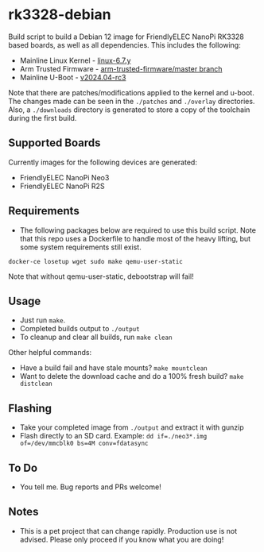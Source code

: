 # rk3328-debian

Build script to build a Debian 12 image for FriendlyELEC NanoPi RK3328 based boards, as well as all dependencies. This includes the following:

- Mainline Linux Kernel - [linux-6.7.y](https://git.kernel.org/pub/scm/linux/kernel/git/stable/linux.git/log/?h=linux-6.7.y)
- Arm Trusted Firmware - [arm-trusted-firmware/master branch](https://github.com/ARM-software/arm-trusted-firmware/tree/master)
- Mainline U-Boot - [v2024.04-rc3](https://github.com/u-boot/u-boot/tree/v2024.04-rc3)

Note that there are patches/modifications applied to the kernel and u-boot. The changes made can be seen in the `./patches` and `./overlay` directories. Also, a `./downloads` directory is generated to store a copy of the toolchain during the first build.

## Supported Boards
Currently images for the following devices are generated:
* FriendlyELEC NanoPi Neo3
* FriendlyELEC NanoPi R2S

## Requirements

- The following packages below are required to use this build script. Note that this repo uses a Dockerfile to handle most of the heavy lifting, but some system requirements still exist.

`docker-ce losetup wget sudo make qemu-user-static`

Note that without qemu-user-static, debootstrap will fail!

## Usage
- Just run `make`.
- Completed builds output to `./output`
- To cleanup and clear all builds, run `make clean`

Other helpful commands:

- Have a build fail and have stale mounts? `make mountclean`
- Want to delete the download cache and do a 100% fresh build? `make distclean`

## Flashing
- Take your completed image from `./output` and extract it with gunzip
- Flash directly to an SD card. Example: `dd if=./neo3*.img of=/dev/mmcblk0 bs=4M conv=fdatasync`

## To Do
* You tell me. Bug reports and PRs welcome!

## Notes
- This is a pet project that can change rapidly. Production use is not advised. Please only proceed if you know what you are doing!
